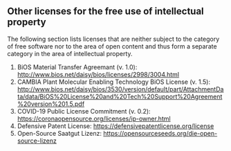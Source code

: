 ## Other licenses for the free use of intellectual property

The following section lists licenses that are neither subject to the category of free software nor to the area of open content and thus form a separate category in the area of intellectual property.

1. BiOS Material Transfer Agreemant (v. 1.0): http://www.bios.net/daisy/bios/licenses/2998/3004.html
1. CAMBIA Plant Molecular Enabling Technology BiOS License (v. 1.5): http://www.bios.net/daisy/bios/3530/version/default/part/AttachmentData/data/BiOS%20License%20and%20Tech%20Support%20Agreement%20version%201.5.pdf
1. COVID-19 Public License Commitment (v. 0.2): https://coronaopensource.org/licenses/ip-owner.html
1. Defensive Patent License: https://defensivepatentlicense.org/license
2. Open-Source Saatgut Lizenz: https://opensourceseeds.org/die-open-source-lizenz
